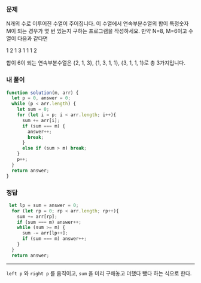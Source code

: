### 문제
N개의 수로 이루어진 수열이 주어집니다.
이 수열에서 연속부분수열의 합이 특정숫자 M이 되는 경우가 몇 번 있는지 구하는 프로그램을 작성하세요.
만약 N=8, M=6이고 수열이 다음과 같다면

1 2 1 3 1 1 1 2

합이 6이 되는 연속부분수열은 {2, 1, 3}, {1, 3, 1, 1}, {3, 1, 1, 1}로 총 3가지입니다.


### 내 풀이
```js
function solution(m, arr) {
  let p = 0, answer = 0;
  while (p < arr.length) {
    let sum = 0;
    for (let i = p; i < arr.length; i++){
      sum += arr[i];
      if (sum === m) {
        answer++;
        break;
      }
      else if (sum > m) break;
    }
    p++;
  }
  return answer;
}
```

### 정답
```js
 let lp = sum = answer = 0;
  for (let rp = 0; rp < arr.length; rp++){
    sum += arr[rp];
    if (sum === m) answer++;
    while (sum >= m) {
      sum -= arr[lp++];
      if (sum === m) answer++;
    }
  }
  return answer;
```
---
`left p` 와 `right p` 를 움직이고, `sum` 을 미리 구해놓고 더했다 뺐다 하는 식으로 한다.
